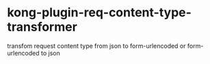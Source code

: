 # kong-plugin-req-content-type-transformer
transfom request content type from json to form-urlencoded or form-urlencoded to json
